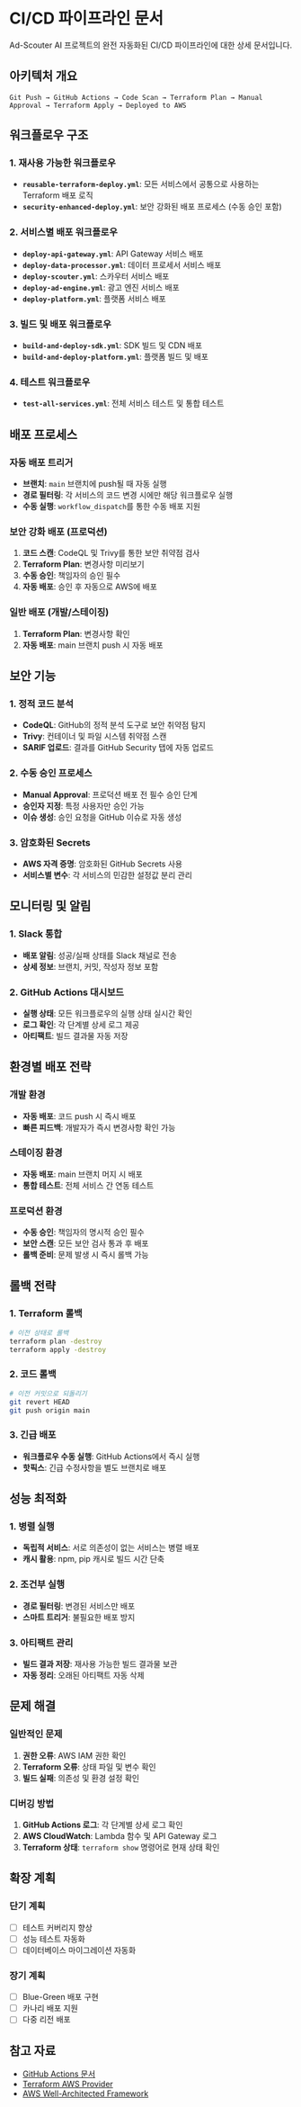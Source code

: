 # CI/CD 파이프라인 문서

Ad-Scouter AI 프로젝트의 완전 자동화된 CI/CD 파이프라인에 대한 상세 문서입니다.

## 아키텍처 개요

```
Git Push → GitHub Actions → Code Scan → Terraform Plan → Manual Approval → Terraform Apply → Deployed to AWS
```

## 워크플로우 구조

### 1. 재사용 가능한 워크플로우
- **`reusable-terraform-deploy.yml`**: 모든 서비스에서 공통으로 사용하는 Terraform 배포 로직
- **`security-enhanced-deploy.yml`**: 보안 강화된 배포 프로세스 (수동 승인 포함)

### 2. 서비스별 배포 워크플로우
- **`deploy-api-gateway.yml`**: API Gateway 서비스 배포
- **`deploy-data-processor.yml`**: 데이터 프로세서 서비스 배포
- **`deploy-scouter.yml`**: 스카우터 서비스 배포
- **`deploy-ad-engine.yml`**: 광고 엔진 서비스 배포
- **`deploy-platform.yml`**: 플랫폼 서비스 배포

### 3. 빌드 및 배포 워크플로우
- **`build-and-deploy-sdk.yml`**: SDK 빌드 및 CDN 배포
- **`build-and-deploy-platform.yml`**: 플랫폼 빌드 및 배포

### 4. 테스트 워크플로우
- **`test-all-services.yml`**: 전체 서비스 테스트 및 통합 테스트

## 배포 프로세스

### 자동 배포 트리거
- **브랜치**: `main` 브랜치에 push될 때 자동 실행
- **경로 필터링**: 각 서비스의 코드 변경 시에만 해당 워크플로우 실행
- **수동 실행**: `workflow_dispatch`를 통한 수동 배포 지원

### 보안 강화 배포 (프로덕션)
1. **코드 스캔**: CodeQL 및 Trivy를 통한 보안 취약점 검사
2. **Terraform Plan**: 변경사항 미리보기
3. **수동 승인**: 책임자의 승인 필수
4. **자동 배포**: 승인 후 자동으로 AWS에 배포

### 일반 배포 (개발/스테이징)
1. **Terraform Plan**: 변경사항 확인
2. **자동 배포**: main 브랜치 push 시 자동 배포

## 보안 기능

### 1. 정적 코드 분석
- **CodeQL**: GitHub의 정적 분석 도구로 보안 취약점 탐지
- **Trivy**: 컨테이너 및 파일 시스템 취약점 스캔
- **SARIF 업로드**: 결과를 GitHub Security 탭에 자동 업로드

### 2. 수동 승인 프로세스
- **Manual Approval**: 프로덕션 배포 전 필수 승인 단계
- **승인자 지정**: 특정 사용자만 승인 가능
- **이슈 생성**: 승인 요청을 GitHub 이슈로 자동 생성

### 3. 암호화된 Secrets
- **AWS 자격 증명**: 암호화된 GitHub Secrets 사용
- **서비스별 변수**: 각 서비스의 민감한 설정값 분리 관리

## 모니터링 및 알림

### 1. Slack 통합
- **배포 알림**: 성공/실패 상태를 Slack 채널로 전송
- **상세 정보**: 브랜치, 커밋, 작성자 정보 포함

### 2. GitHub Actions 대시보드
- **실행 상태**: 모든 워크플로우의 실행 상태 실시간 확인
- **로그 확인**: 각 단계별 상세 로그 제공
- **아티팩트**: 빌드 결과물 자동 저장

## 환경별 배포 전략

### 개발 환경
- **자동 배포**: 코드 push 시 즉시 배포
- **빠른 피드백**: 개발자가 즉시 변경사항 확인 가능

### 스테이징 환경
- **자동 배포**: main 브랜치 머지 시 배포
- **통합 테스트**: 전체 서비스 간 연동 테스트

### 프로덕션 환경
- **수동 승인**: 책임자의 명시적 승인 필수
- **보안 스캔**: 모든 보안 검사 통과 후 배포
- **롤백 준비**: 문제 발생 시 즉시 롤백 가능

## 롤백 전략

### 1. Terraform 롤백
```bash
# 이전 상태로 롤백
terraform plan -destroy
terraform apply -destroy
```

### 2. 코드 롤백
```bash
# 이전 커밋으로 되돌리기
git revert HEAD
git push origin main
```

### 3. 긴급 배포
- **워크플로우 수동 실행**: GitHub Actions에서 즉시 실행
- **핫픽스**: 긴급 수정사항을 별도 브랜치로 배포

## 성능 최적화

### 1. 병렬 실행
- **독립적 서비스**: 서로 의존성이 없는 서비스는 병렬 배포
- **캐시 활용**: npm, pip 캐시로 빌드 시간 단축

### 2. 조건부 실행
- **경로 필터링**: 변경된 서비스만 배포
- **스마트 트리거**: 불필요한 배포 방지

### 3. 아티팩트 관리
- **빌드 결과 저장**: 재사용 가능한 빌드 결과물 보관
- **자동 정리**: 오래된 아티팩트 자동 삭제

## 문제 해결

### 일반적인 문제
1. **권한 오류**: AWS IAM 권한 확인
2. **Terraform 오류**: 상태 파일 및 변수 확인
3. **빌드 실패**: 의존성 및 환경 설정 확인

### 디버깅 방법
1. **GitHub Actions 로그**: 각 단계별 상세 로그 확인
2. **AWS CloudWatch**: Lambda 함수 및 API Gateway 로그
3. **Terraform 상태**: `terraform show` 명령어로 현재 상태 확인

## 확장 계획

### 단기 계획
- [ ] 테스트 커버리지 향상
- [ ] 성능 테스트 자동화
- [ ] 데이터베이스 마이그레이션 자동화

### 장기 계획
- [ ] Blue-Green 배포 구현
- [ ] 카나리 배포 지원
- [ ] 다중 리전 배포

## 참고 자료
- [GitHub Actions 문서](https://docs.github.com/en/actions)
- [Terraform AWS Provider](https://registry.terraform.io/providers/hashicorp/aws/latest/docs)
- [AWS Well-Architected Framework](https://aws.amazon.com/architecture/well-architected/)
